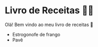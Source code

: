 # Livro de Receitas :man_cook:

Olá! Bem vindo ao meu livro de receitas :wave:

- Estrogonofe de frango
- Pavê

